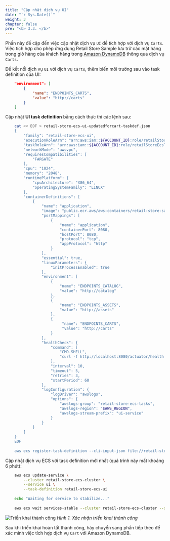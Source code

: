 ```yaml
---
title: "Cập nhật dịch vụ UI"
date: "`r Sys.Date()`"
weight: 3
chapter: false
pre: "<b> 3.3. </b>"
---
```


Phần này đề cập đến việc cập nhật dịch vụ `UI` để tích hợp với dịch vụ `Carts`. Việc tích hợp cho phép ứng dụng Retail Store Sample lưu trữ các mặt hàng trong giỏ hàng của khách hàng trong [Amazon DynamoDB](https://docs.aws.amazon.com/amazondynamodb/latest/developerguide/Introduction.html) thông qua dịch vụ `Carts`.

Để kết nối dịch vụ `UI` với dịch vụ `Carts`, thêm biến môi trường sau vào task definition của UI:

```json
    "environment": [
        {
            "name": "ENDPOINTS_CARTS",
            "value": "http://carts"
        }
    ]
```

Cập nhật **UI task definition** bằng cách thực thi các lệnh sau:

```bash
    cat << EOF > retail-store-ecs-ui-updatedforcart-taskdef.json
    {
        "family": "retail-store-ecs-ui",
        "executionRoleArn": "arn:aws:iam::${ACCOUNT_ID}:role/retailStoreEcsTaskExecutionRole",
        "taskRoleArn": "arn:aws:iam::${ACCOUNT_ID}:role/retailStoreEcsTaskRole",
        "networkMode": "awsvpc",
        "requiresCompatibilities": [
            "FARGATE"
        ],
        "cpu": "1024",
        "memory": "2048",
        "runtimePlatform": {
            "cpuArchitecture": "X86_64",
            "operatingSystemFamily": "LINUX"
        },
        "containerDefinitions": [
            {
                "name": "application",
                "image": "public.ecr.aws/aws-containers/retail-store-sample-ui:0.7.0",
                "portMappings": [
                    {
                        "name": "application",
                        "containerPort": 8080,
                        "hostPort": 8080,
                        "protocol": "tcp",
                        "appProtocol": "http"
                    }
                ],
                "essential": true,
                "linuxParameters": {
                    "initProcessEnabled": true
                },
                "environment": [
                    {
                        "name": "ENDPOINTS_CATALOG",
                        "value": "http://catalog"
                    },
                    {
                        "name": "ENDPOINTS_ASSETS",
                        "value": "http://assets"
                    },
                    {
                         "name": "ENDPOINTS_CARTS",
                         "value": "http://carts"
                    }
                ],
                "healthCheck": {
                    "command": [
                        "CMD-SHELL",
                        "curl -f http://localhost:8080/actuator/health || exit 1"
                    ],
                    "interval": 10,
                    "timeout": 5,
                    "retries": 3,
                    "startPeriod": 60
                },
                "logConfiguration": {
                    "logDriver": "awslogs",
                    "options": {
                        "awslogs-group": "retail-store-ecs-tasks",
                        "awslogs-region": "$AWS_REGION",
                        "awslogs-stream-prefix": "ui-service"
                    }
                }
            }
        ]
    }
    EOF
    
    aws ecs register-task-definition --cli-input-json file://retail-store-ecs-ui-updatedforcart-taskdef.json
```

Cập nhật dịch vụ ECS với task definition mới nhất (quá trình này mất khoảng 6 phút):

```bash
    aws ecs update-service \
        --cluster retail-store-ecs-cluster \
        --service ui \
        --task-definition retail-store-ecs-ui
    
    echo "Waiting for service to stabilize..."
    
    aws ecs wait services-stable --cluster retail-store-ecs-cluster --services ui
```

![Triển khai thành công](/images/3-iam-roles/3.3-update-ui-service/image.png)
*Hình 1. Xác nhận triển khai thành công*

Sau khi triển khai hoàn tất thành công, hãy chuyển sang phần tiếp theo để xác minh việc tích hợp dịch vụ `Cart` với Amazon DynamoDB.